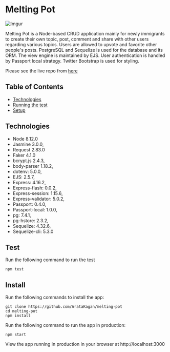 # Melting Pot 

![Imgur](https://i.imgur.com/mIesIcQ.png)




Melting Pot is a Node-based CRUD application mainly for newly immigrants to create their own topic, post, comment and share with other users regarding various topics. Users are allowed to upvote and favorite other people's posts. PostgreSQL and Sequelize is used for the database and its ORM. The view engine is maintained by EJS. User authentication is handled by Passport local strategy. Twitter Bootstrap is used for styling.

Please see the live repo from [here](https://aratakagan-melting-pot.herokuapp.com/)

## Table of Contents 

- [Technologies](#technologies) 
- [Running the test](#test)
- [Setup](#install)

## Technologies 

- Node 8.12.0
- Jasmine 3.0.0,
- Request 2.83.0
- Faker 4.1.0
- bcrypt.js 2.4.3,
- body-parser 1.18.2,
- dotenv: 5.0.0,
- EJS: 2.5.7,
- Express: 4.16.2,
- Express-flash: 0.0.2,
- Express-session: 1.15.6,
- Express-validator: 5.0.2,
- Passport: 0.4.0,
- Passport-local: 1.0.0,
- pg: 7.4.1,
- pg-hstore: 2.3.2,
- Sequelize: 4.32.6,
- Sequelize-cli: 5.3.0

## Test

Run the following command to run the test 

```
npm test
```

## Install 

Run the following commands to install the app:

```
git clone https://github.com/ArataKagan/melting-pot
cd melting-pot
npm install
``` 

Run the following command to run the app in production: 

```
npm start
```
View the app running in production in your browser at http://localhost:3000 








